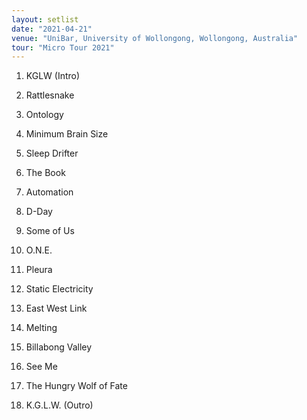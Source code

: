 ```yaml
---
layout: setlist
date: "2021-04-21"
venue: "UniBar, University of Wollongong, Wollongong, Australia"
tour: "Micro Tour 2021"
---
```



 1. KGLW
    (Intro)

 2. Rattlesnake

 3. Ontology

 4. Minimum Brain Size

 5. Sleep Drifter

 6. The Book

 7. Automation

 8. D-Day

 9. Some of Us

10. O.N.E.

11. Pleura

12. Static Electricity

13. East West Link

14. Melting

15. Billabong Valley

16. See Me

17. The Hungry Wolf of Fate

18. K.G.L.W.
    (Outro)


